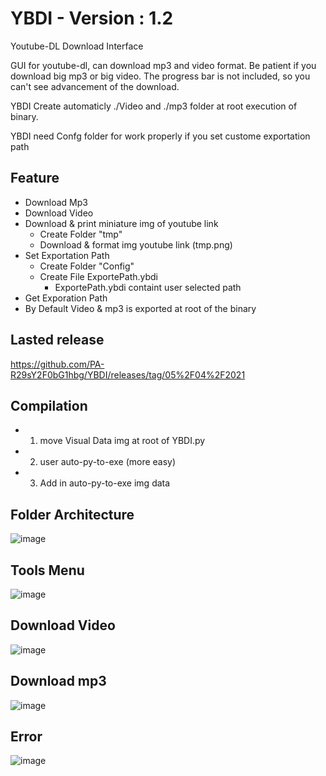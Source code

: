 # YBDI - Version : 1.2

Youtube-DL Download Interface

GUI for youtube-dl, can download mp3 and video format.
Be patient if you download big mp3 or big video.
The progress bar is not included, so you can't see advancement of the download.

YBDI Create automaticly ./Video and ./mp3 folder at root execution of binary. 

YBDI need Confg folder for work properly if you set custome exportation path

## Feature
- Download Mp3 
- Download Video
- Download & print miniature img of youtube link
  - Create Folder "tmp"
  - Download & format img youtube link (tmp.png)
- Set Exportation Path
  - Create Folder "Config"
  - Create File ExportePath.ybdi
    - ExportePath.ybdi containt user selected path
- Get Exporation Path
- By Default Video & mp3 is exported at root of the binary

## Lasted release
https://github.com/PA-R29sY2F0bG1hbg/YBDI/releases/tag/05%2F04%2F2021

## Compilation
- 1) move Visual Data img at root of YBDI.py
- 2) user auto-py-to-exe (more easy)
- 3) Add in auto-py-to-exe img data    

## Folder Architecture
![image](https://user-images.githubusercontent.com/18190054/114872489-b0e34000-9dfa-11eb-8c2e-9512951183df.png)

## Tools Menu
![image](https://user-images.githubusercontent.com/18190054/114872717-dec88480-9dfa-11eb-99bc-45a76df5d0b9.png)

## Download Video
![image](https://user-images.githubusercontent.com/18190054/113582062-35c6a080-9628-11eb-8e61-e4e1dd8b3946.png)

## Download mp3
![image](https://user-images.githubusercontent.com/18190054/113582094-3f500880-9628-11eb-9cbd-e02c42039542.png)

## Error 
![image](https://user-images.githubusercontent.com/18190054/113582234-66a6d580-9628-11eb-9c0f-77d118309bf9.png)
